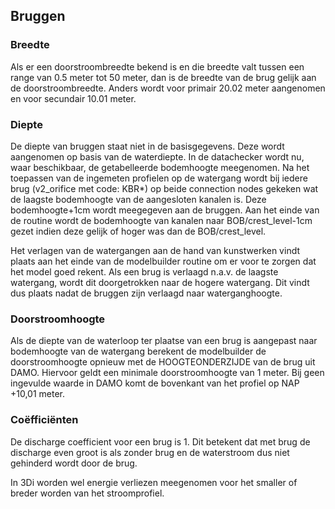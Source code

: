 ## **Bruggen**
### **Breedte**
Als er een doorstroombreedte bekend is en die breedte valt tussen een range van 0.5 meter tot 50 meter, dan is de breedte van de brug gelijk aan de doorstroombreedte. Anders wordt voor primair  20.02 meter aangenomen en voor secundair 10.01 meter.


### **Diepte**
De diepte van bruggen staat niet in de basisgegevens. Deze wordt aangenomen op basis van de waterdiepte. In de datachecker wordt nu, waar beschikbaar, de getabelleerde bodemhoogte meegenomen. Na het toepassen van de ingemeten profielen op de watergang wordt bij iedere brug (v2_orifice met code: KBR*) op beide connection nodes gekeken wat de laagste bodemhoogte van de aangesloten kanalen is. Deze bodemhoogte+1cm wordt meegegeven aan de bruggen. Aan het einde van de routine wordt de bodemhoogte van kanalen naar BOB/crest_level-1cm gezet indien deze gelijk of hoger was dan de BOB/crest_level. 

Het verlagen van de watergangen aan de hand van kunstwerken vindt plaats aan het einde van de modelbuilder routine om er voor te zorgen dat het model goed rekent. Als een brug is verlaagd n.a.v. de laagste watergang, wordt dit doorgetrokken naar de hogere watergang. Dit vindt dus plaats nadat de bruggen zijn verlaagd naar waterganghoogte. 

### **Doorstroomhoogte**
Als de diepte van de waterloop ter plaatse van een brug is aangepast naar bodemhoogte van de watergang berekent de modelbuilder de doorstroomhoogte opnieuw met de HOOGTEONDERZIJDE van de brug uit DAMO. Hiervoor geldt een minimale doorstroomhoogte van 1 meter. Bij geen ingevulde waarde in DAMO komt de bovenkant van het profiel op NAP +10,01 meter.

### **Coëfficiënten**
De discharge coefficient voor een brug is 1. Dit betekent dat met brug de discharge even groot is als zonder brug en de waterstroom dus niet gehinderd wordt door de brug. 

In 3Di worden wel energie verliezen meegenomen voor het smaller of breder worden van het stroomprofiel.